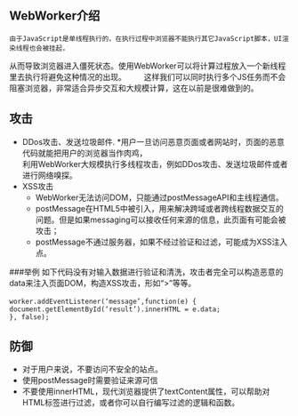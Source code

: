
WebWorker介绍
------
    由于JavaScript是单线程执行的，在执行过程中浏览器不能执行其它JavaScript脚本，UI渲染线程也会被挂起，
从而导致浏览器进入僵死状态。使用WebWorker可以将计算过程放入一个新线程里去执行将避免这种情况的出现。
　　这样我们可以同时执行多个JS任务而不会阻塞浏览器，非常适合异步交互和大规模计算，这在以前是很难做到的。

攻击
------
* DDos攻击、发送垃圾邮件.
  *用户一旦访问恶意页面或者网站时，页面的恶意代码就能把用户的浏览器当作肉鸡，<br>
  利用WebWorker大规模执行多线程攻击，例如DDos攻击、发送垃圾邮件或者进行网络嗅探。
* XSS攻击
  * WebWorker无法访问DOM，只能通过postMessageAPI和主线程通信。
  * postMessage在HTML5中被引入，用来解决跨域或者跨线程数据交互的问题。但是如果messaging可以接收任何来源的信息，此页面有可能会被攻击；
  * postMessage不通过服务器，如果不经过验证和过滤，可能成为XSS注入点。
  
###举例
如下代码没有对输入数据进行验证和清洗，攻击者完全可以构造恶意的data来注入页面DOM，构造XSS攻击，形如“><script></script>”等等。

`worker.addEventListener(‘message’,function(e) {   ` 
 `  document.getElementById(‘result’).innerHTML = e.data;`    
`}, false); ` 

防御
------
* 对于用户来说，不要访问不安全的站点。
* 使用postMessage时需要验证来源可信
* 不要使用innerHTML，现代浏览器提供了textContent属性，可以帮助对HTML标签进行过滤，或者你可以自行编写过滤的逻辑和函数。
